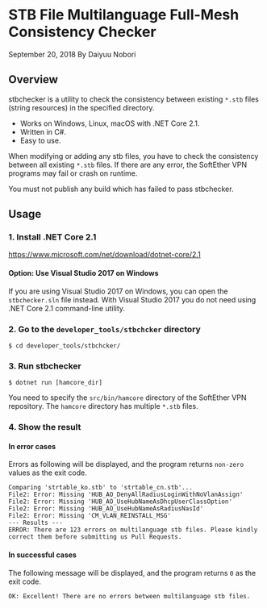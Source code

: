 # STB File Multilanguage Full-Mesh Consistency Checker

September 20, 2018 By Daiyuu Nobori

## Overview
stbchecker is a utility to check the consistency between existing `*.stb` files (string resources) in the specified directory.

- Works on Windows, Linux, macOS with .NET Core 2.1.
- Written in C#.
- Easy to use.


When modifying or adding any stb files, you have to check the consistency between all existing `*.stb` files. If there are any error, the SoftEther VPN programs may fail or crash on runtime.


You must not publish any build which has failed to pass stbchecker.


## Usage
### 1. Install .NET Core 2.1
https://www.microsoft.com/net/download/dotnet-core/2.1


#### Option: Use Visual Studio 2017 on Windows
If you are using Visual Studio 2017 on Windows, you can open the `stbchecker.sln` file instead. With Visual Studio 2017 you do not need using .NET Core 2.1 command-line utility.

### 2. Go to the `developer_tools/stbchcker` directory
```
$ cd developer_tools/stbchcker/
```

### 3. Run stbchecker
```
$ dotnet run [hamcore_dir]
```
You need to specify the `src/bin/hamcore` directory of the SoftEther VPN repository. The `hamcore` directory has multiple `*.stb` files.


### 4. Show the result
#### In error cases
Errors as following will be displayed, and the program returns `non-zero` values as the exit code.

```
Comparing 'strtable_ko.stb' to 'strtable_cn.stb'...
File2: Error: Missing 'HUB_AO_DenyAllRadiusLoginWithNoVlanAssign'
File2: Error: Missing 'HUB_AO_UseHubNameAsDhcpUserClassOption'
File2: Error: Missing 'HUB_AO_UseHubNameAsRadiusNasId'
File2: Error: Missing 'CM_VLAN_REINSTALL_MSG'
--- Results ---
ERROR: There are 123 errors on multilanguage stb files. Please kindly correct them before submitting us Pull Requests.
```


#### In successful cases
The following message will be displayed, and the program returns `0` as the exit code.


```
OK: Excellent! There are no errors between multilanguage stb files.
```
